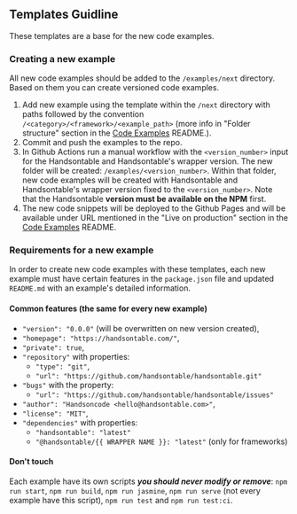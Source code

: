 ## Templates Guidline

These templates are a base for the new code examples.

### Creating a new example

All new code examples should be added to the `/examples/next` directory. Based on them you can create versioned code examples.

1. Add new example using the template within the `/next` directory with paths followed by the convention `/<category>/<framework>/<example_path>` (more info in "Folder structure" section in the [Code Examples](../README.md) README.).
2. Commit and push the examples to the repo.
3. In Github Actions run a manual workflow with the `<version_number>` input for the Handsontable and Handsontable's wrapper version. The new folder will be created: `/examples/<version_number>`. Within that folder, new code examples will be created with Handsontable and Handsontable's wrapper version fixed to the `<version_number>`. Note that the Handsontable **version must be available on the NPM** first.
4. The new code snippets will be deployed to the Github Pages and will be available under URL mentioned in the "Live on production" section in the [Code Examples](../README.md) README.

### Requirements for a new example

In order to create new code examples with these templates, each new example must have certain features in the `package.json` file and updated `README.md` with an example's detailed information.

#### Common features (the same for every new example)

- `"version": "0.0.0"` (will be overwritten on new version created),
- `"homepage": "https://handsontable.com/"`,
- `"private": true`,
- `"repository"` with properties:
  - `"type": "git"`,
  - `"url": "https://github.com/handsontable/handsontable.git"`
- `"bugs"` with the property:
  - `"url": "https://github.com/handsontable/handsontable/issues"`
- `"author": "Handsoncode <hello@handsontable.com>"`,
- `"license": "MIT"`,
- `"dependencies"` with properties:
  - `"handsontable": "latest"`
  - `"@handsontable/{{ WRAPPER NAME }}: "latest"` (only for frameworks)

#### Don't touch

Each example have its own scripts ***you should never modify or remove***: `npm run start`, `npm run build`, `npm run jasmine`, `npm run serve` (not every example have this script), `npm run test` and `npm run test:ci`.
